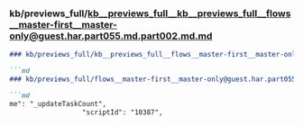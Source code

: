 ### kb/previews_full/kb__previews_full__kb__previews_full__flows__master-first__master-only@guest.har.part055.md.part002.md.md

```md
### kb/previews_full/kb__previews_full__flows__master-first__master-only@guest.har.part055.md.part002.md

```md
### kb/previews_full/flows__master-first__master-only@guest.har.part055.md (part 002)

```md
me": "_updateTaskCount",
                  "scriptId": "10387",
 
```

```

```

```
